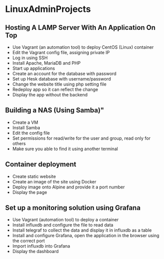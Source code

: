 # LinuxAdminProjects

## Hosting A LAMP Server With An Application On Top

  - Use Vagrant (an automation tool) to deploy CentOS (Linux) container
  - Edit the Vagrant config file, assigning private IP
  - Log in using SSH
  - Install Apache, MariaDB and PHP
  - Start up applications
  - Create an account for the database with password
  - Set up Hesk database with username/password
  - Change the website title using php setting file
  - Redeploy app so it can reflect the change
  - Display the app without the backend

## Building a NAS (Using Samba)" 

- Create a VM
- Install Samba
- Edit the config file 
- Set permissions for read/write for the user and group, read only for others
-  Make sure you able to find it using another terminal

## Container deployment

  - Create static website
  - Create an image of the site using Docker
  - Deploy image onto Alpine and provide it a port number
  - Display the page
    
## Set up a monitoring solution using Grafana 
   - Use Vagrant (automation tool) to deploy a container
   - Install influxdb and configure the file to read data
   - Install telegraf to collect the data and display it in influxdb as a table
   - Install and configure Grafana, open the application in the browser using the correct port
   - Import influxdb into Grafana
   - Display the dashboard
